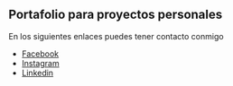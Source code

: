 
## Portafolio para proyectos personales 

En los siguientes enlaces puedes tener contacto conmigo

* [Facebook](https://www.facebook.com/soyelmora)
* [Instagram](https://www.instagram.com/soymoratech/)
* [Linkedin](https://www.linkedin.com/in/mora-developer/)

